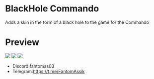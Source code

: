 # BlackHole Commando
Adds a skin in the form of a black hole to the game for the Commando

# Preview
![](https://cdn.discordapp.com/attachments/792732655799107604/1125846558953447484/image.png)
![](https://cdn.discordapp.com/attachments/792732655799107604/1125846559842635858/image.png)
![](https://cdn.discordapp.com/attachments/792732655799107604/1125846560236896406/image.png)


- Discord:fantomas03
- Telegram:https://t.me/FantomAssik